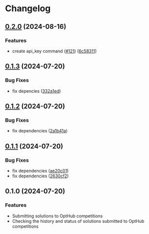 # Changelog

## [0.2.0](https://github.com/opthub-org/opthub-client/compare/v0.1.3...v0.2.0) (2024-08-16)


### Features

* create api_key command ([#121](https://github.com/opthub-org/opthub-client/issues/121)) ([6c58311](https://github.com/opthub-org/opthub-client/commit/6c58311f2c516a81a1cc3a3faca96e6c60376e1b))

## [0.1.3](https://github.com/opthub-org/opthub-client/compare/v0.1.2...v0.1.3) (2024-07-20)


### Bug Fixes

* fix depencies ([332a1ed](https://github.com/opthub-org/opthub-client/commit/332a1ed16db8915e2d9a16d74aba9b50145e6337))

## [0.1.2](https://github.com/opthub-org/opthub-client/compare/v0.1.1...v0.1.2) (2024-07-20)


### Bug Fixes

* fix dependencies ([2a1b41a](https://github.com/opthub-org/opthub-client/commit/2a1b41ac56e11e5a34016c3f5c45d7ad19803db0))

## [0.1.1](https://github.com/opthub-org/opthub-client/compare/v0.1.0...v0.1.1) (2024-07-20)


### Bug Fixes

* fix dependencies ([ae20c01](https://github.com/opthub-org/opthub-client/commit/ae20c01412512d3accc3a837100086c446747e30))
* fix dependencies ([2630cf2](https://github.com/opthub-org/opthub-client/commit/2630cf22362158f68ca7aeb110f0479fb082332c))

## 0.1.0 (2024-07-20)


### Features

* Submitting solutions to OptHub competitions
* Checking the history and status of solutions submitted to OptHub competitions
